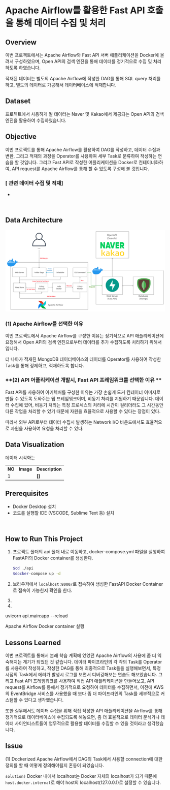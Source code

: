 # **Apache Airflow를 활용한 Fast API 호출을 통해 데이터 수집 및 처리**

## **Overview**

이번 프로젝트에서는 Apache Airflow와 Fast API 서버 애플리케이션을 Docker에 올려서 구성하였으며, Open API의 검색 엔진을 통해 데이터를 정기적으로 수집 및 처리하도록 하였습니다. 

적재된 데이터는 별도의 Apache Airflow에 작성한 DAG를 통해 SQL query 처리를 하고, 별도의 데이터로 가공해서 데이터베이스에 적재합니다. 

## **Dataset**

프로젝트에서 사용하게 될 데이터는 Naver 및 Kakao에서 제공되는 Open API의 검색 엔진을 활용하여 수집하였습니다. 

## **Objective**

이번 프로젝트를 통해 Apache Airflow를 활용하여 DAG를 작성하고, 데이터 수집과 변환, 그리고 적재의 과정을 Operator를 사용하여 세부 Task로 분류하여 작성하는 연습을 할 것입니다. 그리고 Fast API로 작성한 어플리케이션을 Docker로 컨테이너화하여, API request를 Apache Airflow를 통해 할 수 있도록 구성해 볼 것입니다. 


### **[ 관련 데이터 수집 및 적재]**

- 

<br/>

## **Data Architecture**

![Example architecture image](assets/220812_airflow_fastapi.png)

### **(1) Apache Airflow를 선택한 이유**

이번 프로젝트에서 Apache Airflow를 구성한 이유는 정기적으로 API 애플리케이션에 요청해서 Open API의 검색 엔진으로부터 데이터를 추가 수집하도록 처리하기 위해서 입니다. 

더 나아가 적재된 MongoDB 데이터베이스의 데이터를 Operator를 사용하여 작성한 Task를 통해 정제하고, 적재하도록 합니다.  

### **(2) API 어플리케이션 개발시, Fast API 프레임워크를 선택한 이유 **

Fast API를 사용하여 아키텍처를 구성한 이유는  가장 손쉽게 도커 컨테이너 이미지로 만들 수 있도록 도와주는 웹 프레임워크이며, 비동기 처리를 지원하기 때문입니다. 데이터 수집에 있어, 비동기 처리는 특정 프로세스의 처리에 시간이 걸리더라도 그 시간동안 다른 작업을 처리할 수 있기 때문에 자원을 효율적으로 사용할 수 있다는 장점이 있다.

따라서 외부 API로부터 데이터 수집시 발생하는 Network I/O 바운드에서도 효율적으로 자원을 사용하여 요청을 처리할 수 있다. 


## **Data Visualization**

데이터 시각화는 

<table>
    <tr>
        <th style="text-align:center">NO</th>
        <th style="text-align:center">Image</th>
        <th style="text-align:center">Description</th>
    </tr>
    <tr>
        <td>1</td>
        <td>
            <img src="assets/" alt="" />
        </td>
        <td>
            <b>[]</b><br/>
            <small></small>     
        </td>
    </tr>
</table>

## **Prerequisites**

- Docker Desktop 설치
- 코드를 실행할 IDE (VSCODE, Sublime Text 등) 설치

<br/>

## **How to Run This Project** 

1. 프로젝트 폴더의 api 폴더 내로 이동하고, docker-compose.yml 파일을 실행하여 FastAPI의 Docker container를 생성한다.

    ```zsh
    $cd ./api
    $docker-compose up -d
    ```

3. 브라우저에서 `localhost:8000/`로 접속하여 생성한 FastAPI Docker Container로 접속이 가능한지 확인을 한다. 

4. 

5.



uvicorn api.main:app --reload

Apache Airflow Docker container 실행


## Lessons Learned

이번 프로젝트를 통해서 본래 학습 계획에 있었던 Apache Airflow의 사용에 좀 더 익숙해지는 계기가 되었던 것 같습니다. 데이터 파이프라인의 각 각의 Task를 Operator를 사용하여 작성하고, 작성한 DAG를 통해 최종적으로 Task들을 실행해보면서, 특정 시점의 Task에서 에러가 발생시 로그를 보면서 디버깅해보는 연습도 해보았습니다.
그리고 Fast API 프레임워크를 사용하여 직접 API 애플리케이션을 만들어보고, API request를 Airflow를 통해서 정기적으로 요청하여 데이터를 수집하면서, 이전에 AWS의 EventBridge 서비스를 사용했을 때 보다 좀 더 파이프라인의 Task를 세부적으로 커스텀할 수 있다고 생각했습니다.

또한 실무에서도 데이터 수집을 위해 직접 작성한 API 애플리케이션을 Airflow를 통해 정기적으로 데이터베이스에 수집되도록 해놓으면, 좀 더 효율적으로 데이터 분석가나 데이터 사이언티스트들이 업무적으로 활용할 데이터를 수집할 수 있을 것이라고 생각했습니다.

## Issue

(1) Dockerized Apache Airflow에서 DAG의 Task에서 사용할 connection에 대한 정의를 할 때 어떻게 정의해야될지 혼동이 되었습니다.

`solution)` Docker 내에서 localhost는 Docker 자체의 localhost가 되기 때문에 `host.docker.internal`로 해야 host의 localhost(127.0.0.1)로 설정할 수 있습니다. 
